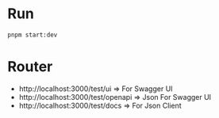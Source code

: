 # Run
````sh
pnpm start:dev
````

# Router
- http://localhost:3000/test/ui => For Swagger UI
- http://localhost:3000/test/openapi => Json For Swagger UI
- http://localhost:3000/test/docs => For Json Client
